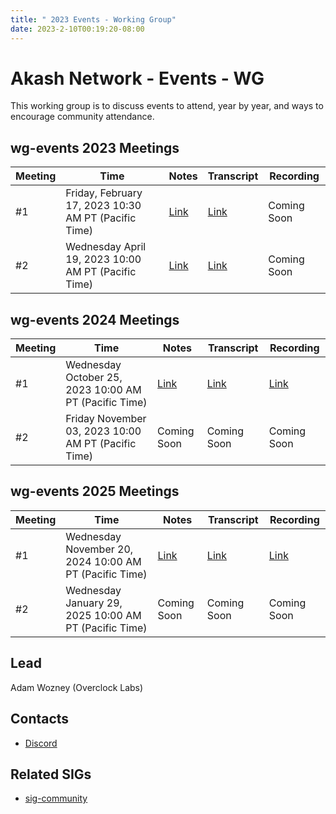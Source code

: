 ```yaml
---
title: " 2023 Events - Working Group"
date: 2023-2-10T00:19:20-08:00
---
```


# Akash Network - Events - WG

This working group is to discuss events to attend, year by year, and ways to encourage community attendance.

## wg-events 2023 Meetings
| Meeting | Time | Notes | Transcript | Recording
| --- | --- | --- | --- | --- |
| #1 | Friday, February 17, 2023 10:30 AM PT (Pacific Time) | [Link](https://github.com/akash-network/community/blob/main/wg-events/meetings/wg-events-001-2023-02-17.md) | [Link](https://github.com/akash-network/community/blob/main/wg-events/meetings/wg-events-001-2023-02-17.md#transcript) | Coming Soon
| #2 | Wednesday April 19, 2023 10:00 AM PT (Pacific Time) | [Link](https://github.com/akash-network/community/blob/main/wg-events/meetings/wg-events-002-2023-04-14.md) | [Link](https://github.com/akash-network/community/blob/main/wg-events/meetings/wg-events-002-2023-04-14.md#transcript) | Coming Soon



## wg-events 2024 Meetings
| Meeting | Time | Notes | Transcript | Recording
| --- | --- | --- | --- | --- |
| #1| Wednesday October 25, 2023 10:00 AM PT (Pacific Time) | [Link](https://github.com/akash-network/community/blob/main/wg-events/meetings-2024/001-2023-10-25.md) | [Link](https://github.com/akash-network/community/blob/main/wg-events/meetings-2024/001-2023-10-25.md#transcript) | [Link](https://bts4wsldpu6iuvcvdvsbncztc7whshy4izdsugaho3j74nq2pcla.arweave.net/DOXLSWN9PIpUVR1kFoszF-x5HxxGRyoYB3bT_jYaeJY) 
| #2| Friday November 03, 2023 10:00 AM PT (Pacific Time) |Coming Soon | Coming Soon | Coming Soon


## wg-events 2025 Meetings
| Meeting | Time | Notes | Transcript | Recording
| --- | --- | --- | --- | --- |
| #1| Wednesday November 20, 2024 10:00 AM PT (Pacific Time) | [Link](https://github.com/akash-network/community/blob/main/wg-events/meeting-2025/wg-events-001-2024-11-20.md) | [Link](https://github.com/akash-network/community/blob/main/wg-events/meeting-2025/wg-events-001-2024-11-20.md#transcript) | [Link](https://hfwetu5tb3iet4fswdz5qgxrv35wupvtdjbmkkjk37ohxmthcmka.arweave.net/OWxJ07MO0EnwsrDz2BrxrvtqPrMaQsUpKt_ce7JnExQ) 
| #2| Wednesday January 29, 2025 10:00 AM PT (Pacific Time) | Coming Soon | Coming Soon  | Coming Soon 


## Lead

Adam Wozney (Overclock Labs)

## Contacts

- [Discord](https://discord.com/channels/747885925232672829/1067981460461588480)



## Related SIGs

- [sig-community](https://github.com/akash-network/community/tree/main/sig-community)

